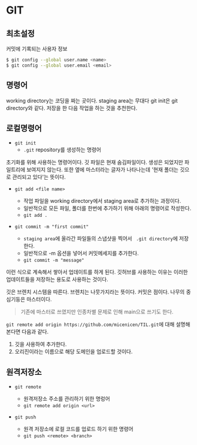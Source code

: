 # GIT

## 최초설정
커밋에 기록되는 사용자 정보
```bash
$ git config --global user.name <name>
$ git config --global user.email <email> 
```
## 명령어

working directory는 코딩을 짜는 곳이다. staging area는 무대다 git init은 git directory와 같다.
저장을 한 다음 작업을 하는 것을 추천한다. 

## 로컬명령어
- `git init`
    - `.git` repository를 생성하는 명령어

초기화를 위해 사용하는 명령어이다. 깃 파일은 현재 숨김파일이다. 생성은 되었지만 파일트리에 보여지지 않는다.
또한 옆에 마스터라는 글자가 나타나는데 '현재 폴더는 깃으로 관리되고 있다'는 뜻이다. 

- `git add <file name>`
    - 작업 파일을 working directory에서 staging area로 추가하는 과정이다.
    - 일반적으로 모든 파일, 폴더를 한번에 추가하기 위해 아래의 명령어로 작성한다.
    - `git add .`

- `git commit -m "first commit"`
    - `staging area`에 올라간 파일들의 스냅샷을 찍어서 ` .git directory`에 저장한다.
    - 일반적으로 -m 옵션을 넣어서 커밋메세지를 추가한다.
    - `git commit -m "message"`

이런 식으로 계속해서 쌓아서 업데이트를 하게 된다. 깃허브를 사용하는 이유는 이러한 업데이트들을 저장하는 용도로 사용하는 것이다. 

깃은 브렌치 시스템을 따른다. 브렌치는 나뭇가지라는 뜻이다. 커밋은 점이다. 나무의 중심기둥은 마스터이다. 
> 기존에 마스터로 쓰였지만 인종차별 문제로 인해 main으로 쓰기도 한다.

`git remote add origin https://github.com/micenicen/TIL.git`에 대해 설명해본다면 다음과 같다.
1. 깃을 사용하여 추가한다.
2. 오리진이라는 이름으로 해당 도메인을 업로드할 것이다.
 
## 원격저장소
- `git remote`
    - 원격저장소 주소를 관리하기 위한 명렁어
    - `git remote add origin <url>`

- `git push`
    - 원격 저장소에 로컬 코드를 업로드 하기 위한 명령어
    - `git push <remote> <branch>`

